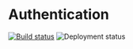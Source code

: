 # Authentication

[![Build status](https://dev.azure.com/crgolden/crgolden/_apis/build/status/Authentication)](https://dev.azure.com/crgolden/crgolden/_build/latest?definitionId=52)
![Deployment status](https://vsrm.dev.azure.com/crgolden/_apis/public/Release/badge/8b89f437-a73a-4c97-afe4-847235279735/4/4)